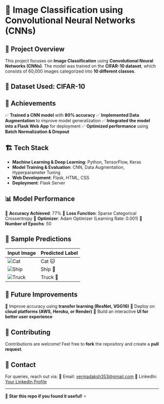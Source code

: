 # 🚀 Image Classification using Convolutional Neural Networks (CNNs)

## 📌 Project Overview
This project focuses on **Image Classification** using **Convolutional Neural Networks (CNNs)**. The model was trained on the **CIFAR-10 dataset**, which consists of 60,000 images categorized into **10 different classes**.

## 📂 Dataset Used: **CIFAR-10**

## 🎯 Achievements
✅ **Trained a CNN model** with **80% accuracy**
✅ **Implemented Data Augmentation** to improve model generalization
✅ **Integrated the model into a Flask Web App** for deployment
✅ **Optimized performance** using **Batch Normalization & Dropout**

## 🏗️ Tech Stack
- **Machine Learning & Deep Learning**: Python, TensorFlow, Keras
- **Model Training & Evaluation**: CNN, Data Augmentation, Hyperparameter Tuning
- **Web Development**: Flask, HTML, CSS
- **Deployment**: Flask Server

## 📊 Model Performance
📌 **Accuracy Achieved**: 77%
📌 **Loss Function**: Sparse Categorical Crossentropy
📌 **Optimizer**: Adam Optimizer (Learning Rate: 0.001)
📌 **Number of Epochs**: 50

## 📸 Sample Predictions
| Input Image | Predicted Label |
|------------|---------------|
| ![Cat](https://upload.wikimedia.org/wikipedia/commons/3/3a/Cat03.jpg) | Cat 🐱 |
| ![Ship](https://upload.wikimedia.org/wikipedia/commons/thumb/4/4d/A_ship_at_sea.jpg/800px-A_ship_at_sea.jpg) | Ship 🚢 |
| ![Truck](https://upload.wikimedia.org/wikipedia/commons/thumb/3/3e/Toy_truck.jpg/800px-Toy_truck.jpg) | Truck 🚚 |

## 📜 Future Improvements
🔹 Improve accuracy using **transfer learning (ResNet, VGG16)**
🔹 Deploy on **cloud platforms (AWS, Heroku, or Render)**
🔹 Build an interactive **UI for better user experience**

## 🤝 Contributing
Contributions are welcome! Feel free to **fork** the repository and create a **pull request**.

## 📩 Contact
For queries, reach out via:
📧 Email: vermadaksh353@gmail.com
🔗 LinkedIn: [Your LinkedIn Profile](https://www.linkedin.com/in/daksh-verma-210189248)

---
🚀 **Star this repo if you found it useful!** ⭐
